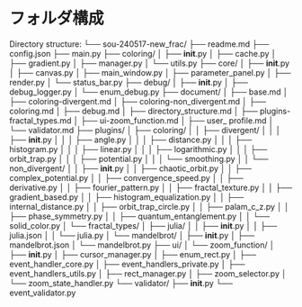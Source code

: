 # フォルダ構成

Directory structure:
└── sou-240517-new_frac/
    ├── readme.md
    ├── config.json
    ├── main.py
    ├── coloring/
    │   ├── __init__.py
    │   ├── cache.py
    │   ├── gradient.py
    │   ├── manager.py
    │   └── utils.py
    ├── core/
    │   ├── __init__.py
    │   ├── canvas.py
    │   ├── main_window.py
    │   ├── parameter_panel.py
    │   ├── render.py
    │   └── status_bar.py
    ├── debug/
    │   ├── __init__.py
    │   ├── debug_logger.py
    │   └── enum_debug.py
    ├── document/
    │   ├── base.md
    │   ├── coloring-divergent.md
    │   ├── coloring-non_divergent.md
    │   ├── coloring.md
    │   ├── debug.md
    │   ├── directory_structure.md
    │   ├── plugins-fractal_types.md
    │   ├── ui-zoom_function.md
    │   ├── user_ profile.md
    │   └── validator.md
    ├── plugins/
    │   ├── coloring/
    │   │   ├── divergent/
    │   │   │   ├── __init__.py
    │   │   │   ├── angle.py
    │   │   │   ├── distance.py
    │   │   │   ├── histogram.py
    │   │   │   ├── linear.py
    │   │   │   ├── logarithmic.py
    │   │   │   ├── orbit_trap.py
    │   │   │   ├── potential.py
    │   │   │   └── smoothing.py
    │   │   └── non_divergent/
    │   │       ├── __init__.py
    │   │       ├── chaotic_orbit.py
    │   │       ├── complex_potential.py
    │   │       ├── convergence_speed.py
    │   │       ├── derivative.py
    │   │       ├── fourier_pattern.py
    │   │       ├── fractal_texture.py
    │   │       ├── gradient_based.py
    │   │       ├── histogram_equalization.py
    │   │       ├── internal_distance.py
    │   │       ├── orbit_trap_circle.py
    │   │       ├── palam_c_z.py
    │   │       ├── phase_symmetry.py
    │   │       ├── quantum_entanglement.py
    │   │       └── solid_color.py
    │   └── fractal_types/
    │       ├── julia/
    │       │   ├── __init__.py
    │       │   ├── julia.json
    │       │   └── julia.py
    │       └── mandelbrot/
    │           ├── __init__.py
    │           ├── mandelbrot.json
    │           └── mandelbrot.py
    ├── ui/
    │   └── zoom_function/
    │       ├── __init__.py
    │       ├── cursor_manager.py
    │       ├── enum_rect.py
    │       ├── event_handler_core.py
    │       ├── event_handlers_private.py
    │       ├── event_handlers_utils.py
    │       ├── rect_manager.py
    │       ├── zoom_selector.py
    │       └── zoom_state_handler.py
    └── validator/
        ├── __init__.py
        └── event_validator.py
